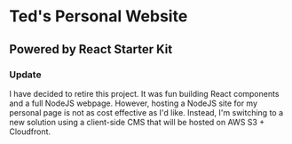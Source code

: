 # Ted's Personal Website
## Powered by React Starter Kit

### Update

I have decided to retire this project. It was fun building React components and a full NodeJS webpage. However, hosting a NodeJS site for my personal page is not as cost effective as I'd like. Instead, I'm switching to a new solution using a client-side CMS that will be hosted on AWS S3 + Cloudfront.